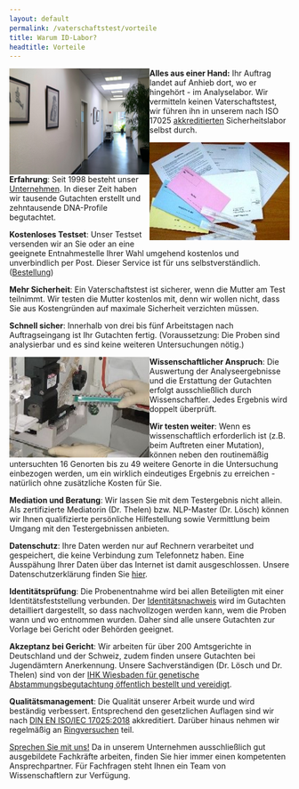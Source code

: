 ```yaml
---
layout: default
permalink: /vaterschaftstest/vorteile
title: Warum ID-Labor?
headtitle: Vorteile
---
```


<img src="/assets/Flur.jpg" align="left" style="max-width: 18em">

**Alles aus einer Hand:** Ihr Auftrag landet auf Anhieb dort, wo er hingehört - im Analyselabor. Wir vermitteln keinen Vaterschaftstest, wir führen ihn in unserem nach ISO 17025 [akkreditierten](/zertifikate) Sicherheitslabor selbst durch.

<img src="/assets/testset.jpg" align="right" style="max-width: 18em">

**Erfahrung**: Seit 1998 besteht unser [Unternehmen](/wir). In dieser Zeit haben wir tausende Gutachten erstellt und zehntausende DNA-Profile begutachtet.

**Kostenloses Testset**: Unser Testset versenden wir an Sie oder an eine geeignete Entnahmestelle Ihrer Wahl umgehend kostenlos und unverbindlich per Post. Dieser Service ist für uns selbstverständlich. ([Bestellung](/kontakt))

**Mehr Sicherheit**: Ein Vaterschaftstest ist sicherer, wenn die Mutter am Test teilnimmt. Wir testen die Mutter kostenlos mit, denn wir wollen nicht, dass Sie aus Kostengründen auf maximale Sicherheit verzichten müssen.

**Schnell sicher**: Innerhalb von drei bis fünf Arbeitstagen nach Auftragseingang ist Ihr Gutachten fertig. (Voraussetzung: Die Proben sind analysierbar und es sind keine weiteren Untersuchungen nötig.)

<img src="/assets/dna-analyseautomat.jpg" align="left" style="max-width: 18em">

**Wissenschaftlicher Anspruch**: Die Auswertung der Analyseergebnisse und die Erstattung der Gutachten erfolgt ausschließlich durch Wissenschaftler. Jedes Ergebnis wird doppelt überprüft.

**Wir testen weiter**: Wenn es wissenschaftlich erforderlich ist (z.B. beim Auftreten einer Mutation), können neben den routinemäßig untersuchten 16 Genorten bis zu 49 weitere Genorte in die Untersuchung einbezogen werden, um ein wirklich eindeutiges Ergebnis zu erreichen - natürlich ohne zusätzliche Kosten für Sie.

**Mediation und Beratung**: Wir lassen Sie mit dem Testergebnis nicht allein. Als zertifizierte Mediatorin (Dr. Thelen) bzw. NLP-Master (Dr. Lösch) können wir Ihnen qualifizierte persönliche Hilfestellung sowie Vermittlung beim Umgang mit den Testergebnissen anbieten.

**Datenschutz**: Ihre Daten werden nur auf Rechnern verarbeitet und gespeichert, die keine Verbindung zum Telefonnetz haben. Eine Ausspähung Ihrer Daten über das Internet ist damit ausgeschlossen. Unsere Datenschutzerklärung finden Sie [hier](/impressum).

**Identitätsprüfung**: Die Probenentnahme wird bei allen Beteiligten mit einer Identitätsfeststellung verbunden. Der [Identitätsnachweis](/vaterschaftstest/formulare) wird im Gutachten detailliert dargestellt, so dass nachvollzogen werden kann, wem die Proben wann und wo entnommen wurden. Daher sind alle unsere Gutachten zur Vorlage bei Gericht oder Behörden geeignet.

**Akzeptanz bei Gericht**: Wir arbeiten für über 200 Amtsgerichte in Deutschland und der Schweiz, zudem finden unsere Gutachten bei Jugendämtern Anerkennung. Unsere Sachverständigen (Dr. Lösch und Dr. Thelen) sind von der [IHK Wiesbaden für genetische Abstammungsbegutachtung öffentlich bestellt und vereidigt](/zertifikate).

**Qualitätsmanagement**: Die Qualität unserer Arbeit wurde und wird beständig verbessert. Entsprechend den gesetzlichen Auflagen sind wir nach [DIN EN ISO/IEC 17025:2018](/zertifikate) akkreditiert. Darüber hinaus nehmen wir regelmäßig an [Ringversuchen](/zertifikate) teil.

[Sprechen Sie mit uns!](/kontakt) Da in unserem Unternehmen ausschließlich gut ausgebildete Fachkräfte arbeiten, finden Sie hier immer einen kompetenten Ansprechpartner. Für Fachfragen steht Ihnen ein Team von Wissenschaftlern zur Verfügung.
